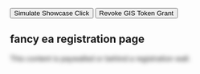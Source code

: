 <script async src="https://accounts.google.com/gsi/client" defer></script>
<script async subscriptions-control="manual" src="https://news.google.com/swg/js/v1/swg.js"></script>
<script async src="https://news.google.com/swg/js/v1/swg-gaa.js"></script>

<button id="redirect">Simulate Showcase Click</button>
<button id="revoke">Revoke GIS Token Grant</button>
## fancy ea registration page


<p id="paywalledContent" style="filter: blur(4px)">
  This content is paywalled or behind a registration wall.
</p>

<div id="output"></div>